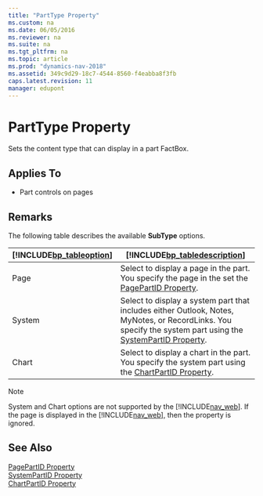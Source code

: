 ```yaml
---
title: "PartType Property"
ms.custom: na
ms.date: 06/05/2016
ms.reviewer: na
ms.suite: na
ms.tgt_pltfrm: na
ms.topic: article
ms.prod: "dynamics-nav-2018"
ms.assetid: 349c9d29-18c7-4544-8560-f4eabba8f3fb
caps.latest.revision: 11
manager: edupont
---
```

# PartType Property
Sets the content type that can display in a part FactBox.  
  
## Applies To  
  
-   Part controls on pages  
  
## Remarks  
 The following table describes the available **SubType** options.  
  
|[!INCLUDE[bp_tableoption](includes/bp_tableoption_md.md)]|[!INCLUDE[bp_tabledescription](includes/bp_tabledescription_md.md)]|  
|----------------------------------|---------------------------------------|  
|Page|Select to display a page in the part. You specify the page in the set the [PagePartID Property](PagePartID-Property.md).|  
|System|Select to display a system part that includes either Outlook, Notes, MyNotes, or RecordLinks. You specify the system part using the [SystemPartID Property](SystemPartID-Property.md).|  
|Chart|Select to display a chart in the part. You specify the system part using the [ChartPartID Property](ChartPartID-Property.md).|  
  
> [!NOTE]  
>  System and Chart options are not supported by the [!INCLUDE[nav_web](includes/nav_web_md.md)]. If the page is displayed in the [!INCLUDE[nav_web](includes/nav_web_md.md)], then the property is ignored.  
  
## See Also  
 [PagePartID Property](PagePartID-Property.md)   
 [SystemPartID Property](SystemPartID-Property.md)   
 [ChartPartID Property](ChartPartID-Property.md)